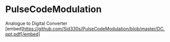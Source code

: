 # PulseCodeModulation
Analogue to Digital Converter
[embed]https://github.com/Sid330s/PulseCodeModulation/blob/master/DC.ppt.pdf[/embed]
